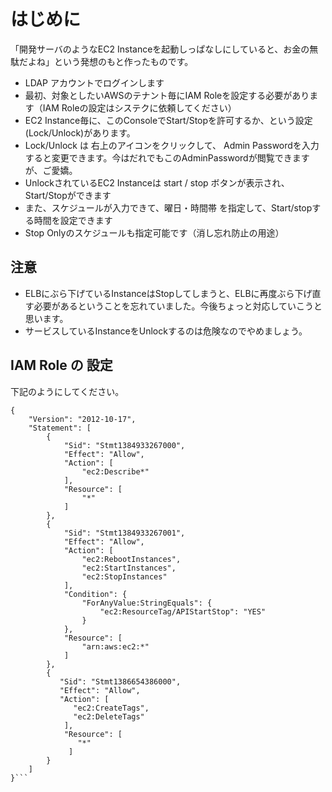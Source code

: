 はじめに
=======

「開発サーバのようなEC2 Instanceを起動しっぱなしにしていると、お金の無駄だよね」という発想のもと作ったものです。

* LDAP アカウントでログインします
* 最初、対象としたいAWSのテナント毎にIAM Roleを設定する必要があります（IAM Roleの設定はシステクに依頼してください）
* EC2 Instance毎に、このConsoleでStart/Stopを許可するか、という設定(Lock/Unlock)があります。
* Lock/Unlock は 右上のアイコンをクリックして、 Admin Passwordを入力すると変更できます。今はだれでもこのAdminPasswordが閲覧できますが、ご愛嬌。
* UnlockされているEC2 Instanceは start / stop ボタンが表示され、Start/Stopができます
* また、スケジュールが入力できて、曜日・時間帯 を指定して、Start/stopする時間を設定できます
* Stop Onlyのスケジュールも指定可能です（消し忘れ防止の用途）

注意
-----
* ELBにぶら下げているInstanceはStopしてしまうと、ELBに再度ぶら下げ直す必要があるということを忘れていました。今後ちょっと対応していこうと思います。
* サービスしているInstanceをUnlockするのは危険なのでやめましょう。


IAM Role の 設定
-------------------

下記のようにしてください。

```
{
    "Version": "2012-10-17",
    "Statement": [
        {
            "Sid": "Stmt1384933267000",
            "Effect": "Allow",
            "Action": [
                "ec2:Describe*"
            ],
            "Resource": [
                "*"
            ]
        },
        {
            "Sid": "Stmt1384933267001",
            "Effect": "Allow",
            "Action": [
                "ec2:RebootInstances",
                "ec2:StartInstances",
                "ec2:StopInstances"
            ],
            "Condition": {
                "ForAnyValue:StringEquals": {
                    "ec2:ResourceTag/APIStartStop": "YES"
                }
            },
            "Resource": [
                "arn:aws:ec2:*"
            ]
        },
        {
           "Sid": "Stmt1386654386000",
           "Effect": "Allow",
           "Action": [
              "ec2:CreateTags",
              "ec2:DeleteTags"
            ],
            "Resource": [
               "*"
             ]
        }
    ]
}```


